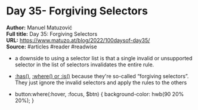 # Day 35- Forgiving Selectors

**Author:** Manuel Matuzović  
**Full title:** Day 35: Forgiving Selectors  
**URL:** https://www.matuzo.at/blog/2022/100daysof-day35/  
**Source:** #articles #reader #readwise

- a downside to using a selector list is that a single invalid or unsupported selector in the list of selectors invalidates the entire rule. 
   
- [:has()](https://www.matuzo.at/blog/2022/100daysof-day6/), [:where() or :is()](https://www.matuzo.at/blog/2022/100daysof-day13/) because they're so-called “forgiving selectors”. They just ignore the invalid selectors and apply the rules to the others 
   
- button:where(:hover, :focus, $btn) { 
  background-color: hwb(90 20% 20%); 
  } 
   
